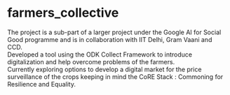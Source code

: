 # farmers_collective
The project is a sub-part of a larger project under the Google AI for Social Good programme and is in
collaboration with IIT Delhi, Gram Vaani and CCD. <br>
Developed a tool using the ODK Collect Framework to introduce digitalization and help
overcome problems of the farmers. <br>
Currently exploring options to develop a digital market for the price surveillance of the crops keeping in mind the CoRE Stack : Commoning for Resilience and Equality.
